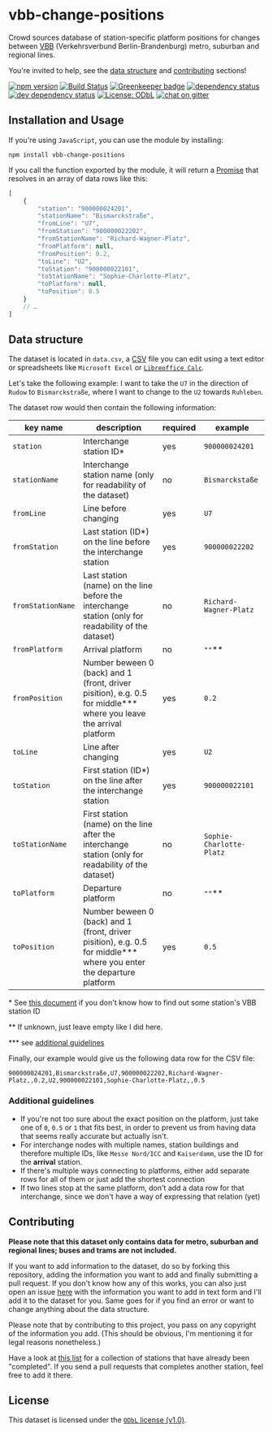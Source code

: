 # vbb-change-positions

Crowd sources database of station-specific platform positions for changes between [VBB](https://www.vbb.de) (Verkehrsverbund Berlin-Brandenburg) metro, suburban and regional lines.

You're invited to help, see the [data structure](#data-structure) and [contributing](#contributing) sections!

[![npm version](https://img.shields.io/npm/v/vbb-change-positions.svg)](https://www.npmjs.com/package/vbb-change-positions)
[![Build Status](https://travis-ci.org/juliuste/vbb-change-positions.svg?branch=master)](https://travis-ci.org/juliuste/vbb-change-positions)
[![Greenkeeper badge](https://badges.greenkeeper.io/juliuste/vbb-change-positions.svg)](https://greenkeeper.io/)
[![dependency status](https://img.shields.io/david/juliuste/vbb-change-positions.svg)](https://david-dm.org/juliuste/vbb-change-positions)
[![dev dependency status](https://img.shields.io/david/dev/juliuste/vbb-change-positions.svg)](https://david-dm.org/juliuste/vbb-change-positions#info=devDependencies)
[![License: ODbL](https://img.shields.io/badge/License-ODbL-brightgreen.svg)](https://opendatacommons.org/licenses/odbl/)
[![chat on gitter](https://badges.gitter.im/juliuste.svg)](https://gitter.im/juliuste)

## Installation and Usage

If you're using `JavaScript`, you can use the module by installing:

```shell
npm install vbb-change-positions
```

If you call the function exported by the module, it will return a [Promise](https://developer.mozilla.org/en-US/docs/Web/JavaScript/Reference/Global_Objects/promise) that resolves in an array of data rows like this:

```js
[
    {
        "station": "900000024201",
        "stationName": "Bismarckstraße",
        "fromLine": "U7",
        "fromStation": "900000022202",
        "fromStationName": "Richard-Wagner-Platz",
        "fromPlatform": null,
        "fromPosition": 0.2,
        "toLine": "U2",
        "toStation": "900000022101",
        "toStationName": "Sophie-Charlotte-Platz",
        "toPlatform": null,
        "toPosition": 0.5
    }
    // …
]
```

## Data structure

The dataset is located in `data.csv`, a [CSV](https://frictionlessdata.io/guides/csv/) file you can edit using a text editor or spreadsheets like `Microsoft Excel` or [`Libreoffice Calc`](https://www.libreoffice.org/discover/calc/).

Let's take the following example: I want to take the `U7` in the direction of `Rudow` to `Bismarckstraße`, where I want to change to the `U2` towards `Ruhleben`.

The dataset row would then contain the following information:

| key name | description | required | example |
| -------- | ----------- | -------- | ------- |
| `station` | Interchange station ID\* | yes | `900000024201` |
| `stationName` | Interchange station name (only for readability of the dataset) | no | `Bismarckstaße` |
| `fromLine`    | Line before changing | yes | `U7` |
| `fromStation` | Last station (ID\*) on the line before the interchange station | yes | `900000022202` |
| `fromStationName` | Last station (name) on the line before the interchange station (only for readability of the dataset) | no | `Richard-Wagner-Platz` |
| `fromPlatform`| Arrival platform | no | `""`\*\*
| `fromPosition`| Number beween 0 (back) and 1 (front, driver pisition), e.g. 0.5 for middle\*\*\* where you leave the arrival platform | yes | `0.2` |
| `toLine`    | Line after changing | yes | `U2` |
| `toStation` | First station (ID\*) on the line after the interchange station | yes | `900000022101` |
| `toStationName` | First station (name) on the line after the interchange station (only for readability of the dataset) | no | `Sophie-Charlotte-Platz` |
| `toPlatform`| Departure platform | no | `""`\*\*
| `toPosition`| Number beween 0 (back) and 1 (front, driver pisition), e.g. 0.5 for middle\*\*\* where you enter the departure platform | yes | `0.5` |

\* See [this document](station-ids.md) if you don't know how to find out some station's VBB station ID

\*\* If unknown, just leave empty like I did here.

\*\*\* see [additional guidelines](#additional-guidelines)

Finally, our example would give us the following data row for the CSV file:

`900000024201,Bismarckstraße,U7,900000022202,Richard-Wagner-Platz,,0.2,U2,900000022101,Sophie-Charlotte-Platz,,0.5`

### Additional guidelines

- If you're not too sure about the exact position on the platform, just take one of `0`, `0.5` or `1` that fits best, in order to prevent us from having data that seems really accurate but actually isn't.
- For interchange nodes with multiple names, station buildings and therefore multiple IDs, like `Messe Nord/ICC` and `Kaiserdamm`, use the ID for the **arrival** station.
- If there's multiple ways connecting to platforms, either add separate rows for all of them or just add the shortest connection
- If two lines stop at the same platform, don't add a data row for that interchange, since we don't have a way of expressing that relation (yet)

## Contributing

**Please note that this dataset only contains data for metro, suburban and regional lines; buses and trams are not included.**

If you want to add information to the dataset, do so by forking this repository, adding the information you want to add and finally submitting a pull request. If you don't know how any of this works, you can also just open an issue [here](https://github.com/juliuste/vbb-change-positions/issues) with the information you want to add in text form and I'll add it to the dataset for you. Same goes for if you find an error or want to change anything about the data structure.

Please note that by contributing to this project, you pass on any copyright of the information you add. (This should be obvious, I'm mentioning it for legal reasons nonetheless.)

Have a look at [this list](completed.md) for a collection of stations that have already been "completed". If you send a pull requests that completes another station, feel free to add it there.

## License

This dataset is licensed under the [`ODbL` license (v1.0)](https://opendatacommons.org/licenses/odbl/1.0/).
